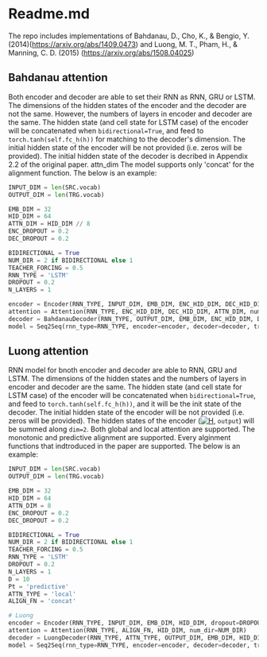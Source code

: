 # Readme.md

The repo includes implementations of Bahdanau, D., Cho, K., & Bengio, Y. (2014)(https://arxiv.org/abs/1409.0473) and Luong, M. T., Pham, H., & Manning, C. D. (2015) (https://arxiv.org/abs/1508.04025)

## Bahdanau attention

Both encoder and decoder are able to set their RNN as RNN, GRU or LSTM. The dimensions of the hidden states of the encoder and the decoder are not the same. However, the numbers of layers in encoder and decoder are the same. The hidden state (and cell state for LSTM case) of the encoder will be concatenated when `bidirectional=True`, and feed to `torch.tanh(self.fc_h(h))` for matching to the decoder's dimension. The initial hidden state of the encoder will be not provided (i.e. zeros will be provided). The initial hidden state of the decoder is decribed in Appendix 2.2 of the original paper. attn_dim The model supports only 'concat' for the alignment function. The below is an example:

```python
INPUT_DIM = len(SRC.vocab)
OUTPUT_DIM = len(TRG.vocab)

EMB_DIM = 32
HID_DIM = 64
ATTN_DIM = HID_DIM // 8
ENC_DROPOUT = 0.2
DEC_DROPOUT = 0.2

BIDIRECTIONAL = True
NUM_DIR = 2 if BIDIRECTIONAL else 1
TEACHER_FORCING = 0.5
RNN_TYPE = 'LSTM'
DROPOUT = 0.2
N_LAYERS = 1

encoder = Encoder(RNN_TYPE, INPUT_DIM, EMB_DIM, ENC_HID_DIM, DEC_HID_DIM, dropout=DROPOUT, bidirectional=BIDIRECTIONAL, n_layers=N_LAYERS)
attention = Attention(RNN_TYPE, ENC_HID_DIM, DEC_HID_DIM, ATTN_DIM, num_dir=NUM_DIR)
decoder = BahdanauDecoder(RNN_TYPE, OUTPUT_DIM, EMB_DIM, ENC_HID_DIM, DEC_HID_DIM, attention, dropout=DROPOUT, num_dir=NUM_DIR, n_layers=N_LAYERS)
model = Seq2Seq(rnn_type=RNN_TYPE, encoder=encoder, decoder=decoder, trg_vocab_size=OUTPUT_DIM, device=device, num_dir=NUM_DIR, teacher_forcing=TEACHER_FORCING).to(device)
```

## Luong attention

RNN model for bnoth encoder and decoder are able to RNN, GRU and LSTM. The dimensions of the hidden states and the numbers of layers in encoder and decoder are the same. The hidden state (and cell state for LSTM case) of the encoder will be concatenated when `bidirectional=True`, and feed to `torch.tanh(self.fc_h(h))`, and it will be the init state of the decoder. The initial hidden state of the encoder will be not provided (i.e. zeros will be provided). The hidden states of the encoder (<a href="https://www.codecogs.com/eqnedit.php?latex=H" target="_blank"><img src="https://latex.codecogs.com/gif.latex?H" title="H" /></a>, `output`) will be summed along `dim=2`. Both global and local attention are supported. The monotonic and predictive alignment are supported. Every alginment functions that indtroduced in the paper are supported. The below is an example:

```python
INPUT_DIM = len(SRC.vocab)
OUTPUT_DIM = len(TRG.vocab)

EMB_DIM = 32
HID_DIM = 64
ATTN_DIM = 8
ENC_DROPOUT = 0.2
DEC_DROPOUT = 0.2

BIDIRECTIONAL = True
NUM_DIR = 2 if BIDIRECTIONAL else 1
TEACHER_FORCING = 0.5
RNN_TYPE = 'LSTM'
DROPOUT = 0.2
N_LAYERS = 1
D = 10
Pt = 'predictive'
ATTN_TYPE = 'local'
ALIGN_FN = 'concat'

# Luong
encoder = Encoder(RNN_TYPE, INPUT_DIM, EMB_DIM, HID_DIM, dropout=DROPOUT, bidirectional=BIDIRECTIONAL, n_layers=N_LAYERS)
attention = Attention(RNN_TYPE, ALIGN_FN, HID_DIM, num_dir=NUM_DIR)
decoder = LuongDecoder(RNN_TYPE, ATTN_TYPE, OUTPUT_DIM, EMB_DIM, HID_DIM, attention, device=device, dropout=DROPOUT, num_dir=NUM_DIR, n_layers=N_LAYERS, Pt=Pt)
model = Seq2Seq(rnn_type=RNN_TYPE, encoder=encoder, decoder=decoder, trg_vocab_size=OUTPUT_DIM, device=device, num_dir=NUM_DIR, teacher_forcing=TEACHER_FORCING).to(device)
```

